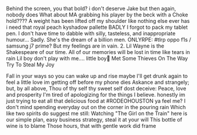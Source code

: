 Behind the screen, you that bold?
i don't deserve Jake but then again, nobody does
What about MA grabbing his player by the beck with a Choke hold????
A weight has been lifted off my shoulder like nothing else ever has
i need that royal peach kyshadow pallette BADLY
I forgot to pack my tablet pen.
I don't have time to dabble with silly, tasteless, and inappropriate humour... Sadly.
She's the dream of a billion men.
ONLYRPE: #tlrp oppo f1s / samsung j7 prime?
But my feelings are in vain.
2. Lil Wayne is the Shakespeare of our time.
All of our memories will be lost in time like tears in rain
Lil boy don't play with me.... little boy👿
Met Some Thieves On The Way Try To Steal My Joy



Fall in your ways so you can wake up and rise
maybe I'll get drunk again to feel a little love
im getting off before my phone dies
Askance and strangely; but, by all above,
Thou of thy self thy sweet self dost deceive:
Peace, love and prosperity
I'm tired of apologizing for the things I believe.
honestly im just trying to eat all that delicious food at #RODEOHOUSTON ya feel me?
I don't mind spending everyday out on the corner in the pouring rain
Which like two spirits do suggest me still:
Watching "The Girl on the Train"
here is our simple plan, easy business strategy, steal it at your will
This bottle of wine is to blame
Those hours, that with gentle work did frame



